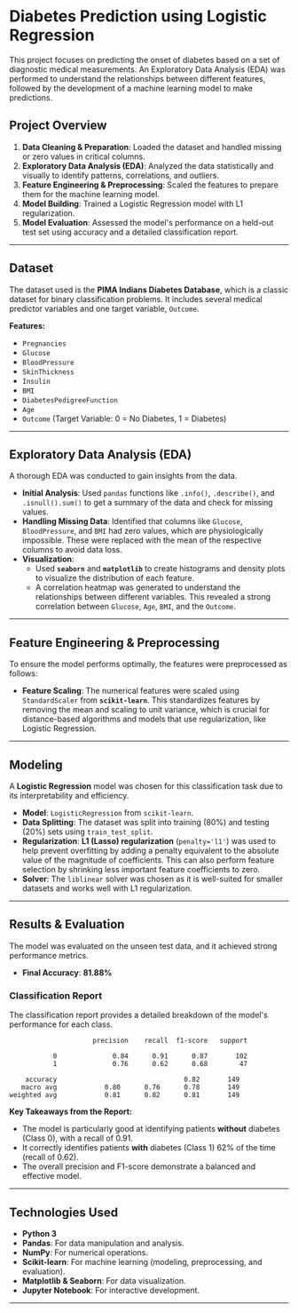 # Diabetes Prediction using Logistic Regression

This project focuses on predicting the onset of diabetes based on a set of diagnostic medical measurements. An Exploratory Data Analysis (EDA) was performed to understand the relationships between different features, followed by the development of a machine learning model to make predictions.

## Project Overview

1.  **Data Cleaning & Preparation**: Loaded the dataset and handled missing or zero values in critical columns.
2.  **Exploratory Data Analysis (EDA)**: Analyzed the data statistically and visually to identify patterns, correlations, and outliers.
3.  **Feature Engineering & Preprocessing**: Scaled the features to prepare them for the machine learning model.
4.  **Model Building**: Trained a Logistic Regression model with L1 regularization.
5.  **Model Evaluation**: Assessed the model's performance on a held-out test set using accuracy and a detailed classification report.

---

## Dataset

The dataset used is the **PIMA Indians Diabetes Database**, which is a classic dataset for binary classification problems. It includes several medical predictor variables and one target variable, `Outcome`.

**Features:**
* `Pregnancies`
* `Glucose`
* `BloodPressure`
* `SkinThickness`
* `Insulin`
* `BMI`
* `DiabetesPedigreeFunction`
* `Age`
* `Outcome` (Target Variable: 0 = No Diabetes, 1 = Diabetes)

---

## Exploratory Data Analysis (EDA)

A thorough EDA was conducted to gain insights from the data.

* **Initial Analysis**: Used `pandas` functions like `.info()`, `.describe()`, and `.isnull().sum()` to get a summary of the data and check for missing values.
* **Handling Missing Data**: Identified that columns like `Glucose`, `BloodPressure`, and `BMI` had zero values, which are physiologically impossible. These were replaced with the mean of the respective columns to avoid data loss.
* **Visualization**:
    * Used **`seaborn`** and **`matplotlib`** to create histograms and density plots to visualize the distribution of each feature.
    * A correlation heatmap was generated to understand the relationships between different variables. This revealed a strong correlation between `Glucose`, `Age`, `BMI`, and the `Outcome`.

---

## Feature Engineering & Preprocessing

To ensure the model performs optimally, the features were preprocessed as follows:

* **Feature Scaling**: The numerical features were scaled using `StandardScaler` from **`scikit-learn`**. This standardizes features by removing the mean and scaling to unit variance, which is crucial for distance-based algorithms and models that use regularization, like Logistic Regression.

---

## Modeling

A **Logistic Regression** model was chosen for this classification task due to its interpretability and efficiency.

* **Model**: `LogisticRegression` from `scikit-learn`.
* **Data Splitting**: The dataset was split into training (80%) and testing (20%) sets using `train_test_split`.
* **Regularization**: **L1 (Lasso) regularization** (`penalty='l1'`) was used to help prevent overfitting by adding a penalty equivalent to the absolute value of the magnitude of coefficients. This can also perform feature selection by shrinking less important feature coefficients to zero.
* **Solver**: The `liblinear` solver was chosen as it is well-suited for smaller datasets and works well with L1 regularization.

---

## Results & Evaluation

The model was evaluated on the unseen test data, and it achieved strong performance metrics.

* **Final Accuracy**: **81.88%**

### Classification Report

The classification report provides a detailed breakdown of the model's performance for each class.

```
                     precision    recall  f1-score   support

           0              0.84      0.91      0.87       102
           1              0.76      0.62      0.68        47

    accuracy                                0.82       149
   macro avg            0.80      0.76      0.78       149
weighted avg            0.81      0.82      0.81       149
```

**Key Takeaways from the Report:**
* The model is particularly good at identifying patients **without** diabetes (Class 0), with a recall of 0.91.
* It correctly identifies patients **with** diabetes (Class 1) 62% of the time (recall of 0.62).
* The overall precision and F1-score demonstrate a balanced and effective model.

---

## Technologies Used

* **Python 3**
* **Pandas**: For data manipulation and analysis.
* **NumPy**: For numerical operations.
* **Scikit-learn**: For machine learning (modeling, preprocessing, and evaluation).
* **Matplotlib & Seaborn**: For data visualization.
* **Jupyter Notebook**: For interactive development.

---
